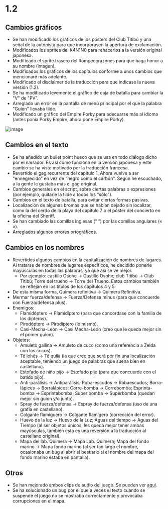 # 1.2

## Cambios gráficos
- Se han modificado los gráficos de los pósters del Club Titibú y una señal de la autopista para que incorporasen la apertura de exclamación.
- Modificados los sprites del K4N1N0 para rehacerlos a la versión original japonesa.
- Modificado el sprite trasero del Rompecorazones para que haga honor a su nombre (imagen).
- Modificados los gráficos de los capítulos conforme a unos cambios que mencionaré más adelante.
- Modificado el disclaimer de la traducción para que indicase la nueva versión (1.2).
- Se ha modificado levemente el gráfico de caja de batalla para cambiar la "V" de "PV".
- Arreglado un error en la pantalla de menú principal por el que la palabra "Guion" llevaba tilde.
- Modificado un gráfico del Empire Porky para adecuarse más al idioma (antes ponía Porky Empire, ahora pone Empire Porky).

![image](https://github.com/user-attachments/assets/52d5a4cf-e16d-4a69-b13c-d02631c98a3d)




## Cambios en el texto
- Se ha añadido un bullet point hueco que se usa en todo diálogo dicho por el narrador. Es así como funciona en la versión japonesa y este cambio se ha visto motivado por la traducción francesa.
- Revertido el gag recurrente del capítulo 1. Ahora vuelve a ser "ennegrecido" en vez de "negro como el carbón". Según he escuchado, a la gente le gustaba más el gag original.
- Cambios generales en el script, sobre ciertas palabras o expresiones (por ejemplo, quitarle la tilde a todos los "sólo").
- Cambios en el texto de batalla, para evitar ciertas formas pasivas.
- Localización de algunas bromas que se habían dejado sin localizar, como la del cerdo de la playa del capítulo 7 o el póster del concierto en la oficina del Sheriff.
- Se han cambiado las comillas inglesas (“ ”) por las comillas angulares (« »).
- Arreglados algunos errores ortográficos.

## Cambios en los nombres
- Revertidos algunos cambios en la capitalización de nombres de lugares. Al tratarse de nombres de lugares específicos, he decidido ponerle mayúsculas en todas las palabras, ya que así se ve mejor.
  - Por ejemplo: castillo Osohe -> Castillo Osohe; club Titibú -> Club Titibú; Torre del trueno -> Torre del Trueno. Estos cambios también se reflejan en los títulos de los capítulos 4 y 5.
- De esta misma forma, Quimera refinitiva -> Quimera Refinitiva.
- Mermar fuerza/defensa -> Fuerza/Defensa minus (para que concuerde con Fuerza/defensa plus).
- Enemigos:
  - Flamidóptero -> Flamidíptero (para que concordase con la familia de los dípteros).
  - Pirodóptero -> Pirodíptero (lo mismo).
  - Casi-Mecha-León -> Casi Mecha-León (creo que le queda mejor sin el primer guion).
- Objetos:
  - Amuleto gallina -> Amuleto de cuco (como una referencia a Zelda con los cucos).
  - Té lohés -> Té quila (la que creo que será por fin una localización aceptable, teniendo un juego de palabras que suena bien en castellano).
  - Estofado de niño pijo -> Estofado pijo (para que concuerde con el batido pijo).
  - Anti-parálisis -> Antiparálisis; Roba-escudos -> Robaescudos; Borra-lápices -> Borralápices; Corre-bomba -> Correbomba; Esprinta-bomba -> Esprintabomba; Super bomba -> Superbomba (quedan mejor sin guion y/o junto).
  - Spray de fuerza/defensa -> Espray de fuerza/defensa (uso de una grafía en castellano).
  - Colgante flamíguero -> Colgante flamígero (corrección del error).
  - Huevo de la luz -> Huevo de la Luz; Aguas del tiempo -> Aguas del Tiempo (al ser objetos únicos, les queda mejor tener ambas mayúsculas, también esta es una reversión a la traducción al castellano original).
  - Mapa del lab. Quimera -> Mapa Lab. Quimera; Mapa del fondo marino -> Mapa fondo marino (al ser tan largo el nombre, ocasionaba un bug al abrir el bestiario si el nombre del mapa del fondo marino estaba en pantalla).
  
## Otros
- Se han mejorado ambos clips de audio del juego. Se pueden ver [aquí](/Cambios.md#clips-de-voz).
- Se ha solucionado un bug por el que a veces el texto cuando se suspende el juego no se mostraba correctamente y provocaba corrupciones en el mapa.
